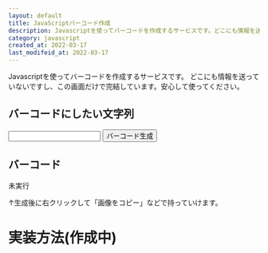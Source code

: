 ```yaml
---
layout: default
title: JavaScriptバーコード作成
description: Javascriptを使ってバーコードを作成するサービスです。どこにも情報を送っていないですし、この画面だけで完結しています。安心して使ってください。
category: javascript
created_at: 2022-03-17
last_modifeid_at: 2022-03-17
---
```


<script src="https://cdn.jsdelivr.net/gh/mtaketani113/jquery-barcode@master/jquery-barcode.js"></script> 
<script type="text/JavaScript">

  $(function(){   
    $("#barcodeCreateButton").click(function(){
      let barcodeText = $("#barcode-text").val();
      $("#img-barcord").html("");
      $("#img-barcord").barcode(barcodeText, "code39",{barWidth:1, barHeight:20,output:"css"});
    });

    $("#barcode-text,").keypress(function(e){
      if(e.which == 13){
        $("#barcodeCreateButton").click();
      }
    });
  });

</script>

Javascriptを使ってバーコードを作成するサービスです。
どこにも情報を送っていないですし、この画面だけで完結しています。安心して使ってください。

## バーコードにしたい文字列

<input type="text" id="barcode-text"/>


<input type="button" id="barcodeCreateButton" value="バーコード生成"/>

## バーコード

<div id="img-barcord">
未実行
</div>

↑生成後に右クリックして「画像をコピー」などで持っていけます。

# 実装方法(作成中)